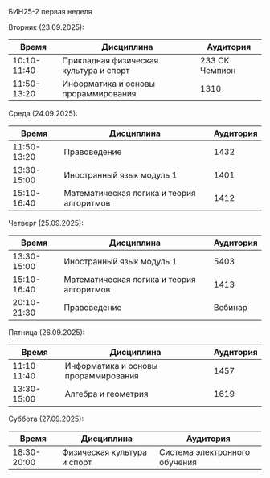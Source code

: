 БИН25-2 первая неделя

Вторник (23.09.2025):
 
| Время       | Дисциплина                             | Аудитория      |
| ----------- | -------------------------------------- | -------------- |
| 10:10-11:40 | Прикладная физическая культура и спорт | 233 СК Чемпион |
| 11:50-13:20 | Информатика и основы прораммирования   | 1310           |

Среда (24.09.2025):

| Время       | Дисциплина                                | Аудитория |
| ----------- | ----------------------------------------- | --------- |
| 11:50-13:20 | Правоведение                              | 1432      |
| 13:30-15:00 | Иностранный язык модуль 1                 | 1401      |
| 15:10-16:40 | Математическая логика и теория алгоритмов | 1412      |

Четверг (25.09.2025):

| Время       | Дисциплина                                | Аудитория |
| ----------- | ----------------------------------------- | --------- |
| 13:30-15:00 | Иностранный язык модуль 1                 | 5403      |
| 15:10-16:40 | Математическая логика и теория алгоритмов | 1413      |
| 20:10-21:30 | Правоведение                              | Вебинар   |

Пятница (26.09.2025):

| Время       | Дисциплина                           | Аудитория |
| ----------- | ------------------------------------ | --------- |
| 11:10-11:40 | Информатика и основы прораммирования | 1457      |
| 13:30-15:00 | Алгебра и геометрия                  | 1619      |

Суббота (27.09.2025):

| Время       | Дисциплина                  | Аудитория                     |
| ----------- | --------------------------- | ----------------------------- |
| 18:30-20:00 | Физическая культура и спорт | Система электронного обучения |